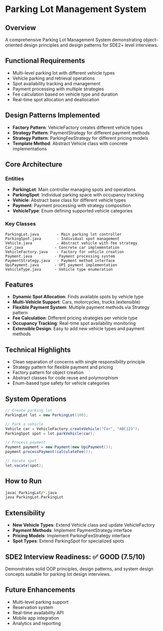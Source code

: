 # Parking Lot Management System

## Overview
A comprehensive Parking Lot Management System demonstrating object-oriented design principles and design patterns for SDE2+ level interviews.

## Functional Requirements
- Multi-level parking lot with different vehicle types
- Vehicle parking and retrieval operations
- Spot availability tracking and management
- Payment processing with multiple strategies
- Fee calculation based on vehicle type and duration
- Real-time spot allocation and deallocation

## Design Patterns Implemented
- **Factory Pattern**: VehicleFactory creates different vehicle types
- **Strategy Pattern**: PaymentStrategy for different payment methods
- **Strategy Pattern**: ParkingFeeStrategy for different pricing models
- **Template Method**: Abstract Vehicle class with concrete implementations

## Core Architecture

### Entities
- **ParkingLot**: Main controller managing spots and operations
- **ParkingSpot**: Individual parking space with occupancy tracking
- **Vehicle**: Abstract base class for different vehicle types
- **Payment**: Payment processing with strategy composition
- **VehicleType**: Enum defining supported vehicle categories

### Key Classes
```
ParkingLot.java        - Main parking lot controller
ParkingSpot.java       - Individual spot management
Vehicle.java           - Abstract vehicle with fee strategy
Car.java              - Concrete car implementation
VehicleFactory.java    - Factory for vehicle creation
Payment.java          - Payment processing system
PaymentStrategy.java   - Payment method interface
UpiPayment.java       - UPI payment implementation
VehicleType.java      - Vehicle type enumeration
```

## Features
- **Dynamic Spot Allocation**: Finds available spots by vehicle type
- **Multi-Vehicle Support**: Cars, motorcycles, trucks (extensible)
- **Flexible Payment System**: Multiple payment methods via Strategy pattern
- **Fee Calculation**: Different pricing strategies per vehicle type
- **Occupancy Tracking**: Real-time spot availability monitoring
- **Extensible Design**: Easy to add new vehicle types and payment methods

## Technical Highlights
- Clean separation of concerns with single responsibility principle
- Strategy pattern for flexible payment and pricing
- Factory pattern for object creation
- Abstract classes for code reuse and polymorphism
- Enum-based type safety for vehicle categories

## System Operations
```java
// Create parking lot
ParkingLot lot = new ParkingLot(100);

// Park a vehicle
Vehicle car = VehicleFactory.createVehicle("Car", "ABC123");
ParkingSpot spot = lot.parkVehicle(car);

// Process payment
Payment payment = new Payment(new UpiPayment());
payment.processPayment(calculateFee());

// Vacate spot
lot.vacate(spot);
```

## How to Run
```bash
javac ParkingLot/*.java
java ParkingLot.ParkingLot
```

## Extensibility
- **New Vehicle Types**: Extend Vehicle class and update VehicleFactory
- **Payment Methods**: Implement PaymentStrategy interface
- **Pricing Models**: Implement ParkingFeeStrategy interface
- **Spot Types**: Extend ParkingSpot for specialized spots

## SDE2 Interview Readiness: ✅ GOOD (7.5/10)
Demonstrates solid OOP principles, design patterns, and system design concepts suitable for parking lot design interviews.

## Future Enhancements
- Multi-level parking support
- Reservation system
- Real-time availability API
- Mobile app integration
- Analytics and reporting
